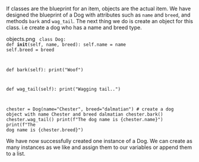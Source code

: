 If classes are the blueprint for an item, objects are the actual item. We have designed the blueprint of a Dog with attributes such as `name` and `breed`, and methods `bark` and `wag_tail`. The next thing we do is create an object for this class. i.e create a dog who has a name and breed type.

<Image>objects.png</Image><Editor lang="python">
<code>
class Dog:
  def __init__(self, name, breed):
    self.name = name
    self.breed = breed

  def bark(self):
    print("Woof")

  def wag_tail(self):
    print("Wagging tail..")

chester = Dog(name="Chester", breed="dalmatian") # create a dog object with name Chester and breed dalmatian
chester.bark()
chester.wag_tail()
print(f"The dog name is {chester.name}")
print(f"The dog name is {chester.breed}")
</code>
</Editor>

We have now successfully created one instance of a Dog. We can create as many instances as we like and assign them to our variables or append them to a list.

